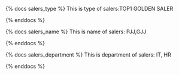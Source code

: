 {% docs salers_type %}
This is type of salers:TOP1 GOLDEN SALER

{% enddocs %}

{% docs salers_name %}
This is name of salers: PJJ,GJJ

{% enddocs %}

{% docs salers_department %}
This is department of salers: IT, HR

{% enddocs %}
